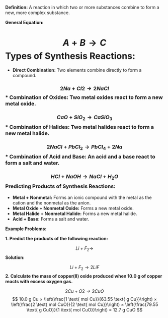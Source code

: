 
**Definition:** A reaction in which two or more substances combine to form a new, more complex substance.

**General Equation:**
# $$ A + B → C $$ **Types of Synthesis Reactions:**

* **Direct Combination:** Two elements combine directly to form a compound.
### $$ 2 Na + Cl2 → 2 NaCl $$ * **Combination of Oxides:** Two metal oxides react to form a new metal oxide.
### $$ CaO + SiO_2 → CaSiO_3 $$ * **Combination of Halides:** Two metal halides react to form a new metal halide.
### $$ 2 NaCl + PbCl_2 → PbCl_4 + 2 Na $$ * **Combination of Acid and Base:** An acid and a base react to form a salt and water.
### $$ HCl + NaOH → NaCl + H_2O $$ **Predicting Products of Synthesis Reactions:**

* **Metal + Nonmetal:** Forms an ionic compound with the metal as the cation and the nonmetal as the anion.
* **Metal Oxide + Nonmetal Oxide:** Forms a new metal oxide.
* **Metal Halide + Nonmetal Halide:** Forms a new metal halide.
* **Acid + Base:** Forms a salt and water.

**Example Problems:**

**1. Predict the products of the following reaction:**

$$ Li + F_2 → $$ 
**Solution:**

$$ Li + F_2 → 2 LiF $$ 
**2. Calculate the mass of copper(II) oxide produced when 10.0 g of copper reacts with excess oxygen gas.**

$$ 2 Cu + O2 → 2 CuO $$ $$ 10.0 g Cu × \left(\frac{1 \text{ mol Cu}}{63.55 \text{ g Cu}}\right) × \left(\frac{2 \text{ mol CuO}}{2 \text{ mol Cu}}\right) × \left(\frac{79.55 \text{ g CuO}}{1 \text{ mol CuO}}\right) = 12.7 g CuO $$